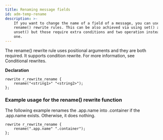 ```yaml
---
title: Renaming message fields
id: adm-temp-rename
description: >-
    If you want to change the name of a field of a message, you can use
    rename() rewrite rules. This can be also achieved via using set() and
    unset() but those require extra conditions and two operation instead of
    one.
---
```


The rename() rewrite rule uses positional arguments and they are both
required. It supports condition rewrite. For more information, see
Conditional rewrites.

**Declaration**

```config
rewrite r_rewrite_rename {
    rename("<string1>" "<string2>");
};
```

### Example usage for the rename() rewrite function

The following example renames the .app.name into .container if the
.app.name exists. Otherwise, it does nothing.

```config
rewrite r_rewrite_rename {
    rename(".app.name" ".container");
};
```
